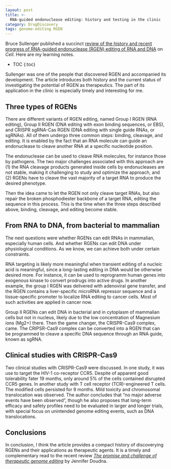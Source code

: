 ```yaml
---
layout: post
title: >-
  RNA-guided endonuclease editing: history and testing in the clinic
category: DrugDiscovery
tags: genome-editing RGEN
---
```


Bruce Sullenger published a succinct [review of the history and recent progress
of RNA-guided endonuclease (RGEN) editing of RNA and
DNA](https://www.cell.com/cell/abstract/S0092-8674(20)30556-0) on *Cell*. Here
are my learning notes.

* TOC
{:toc}

Sullenger was one of the people that discovered RGEN and accompanied its
development. The article introduces both history and the current status of
investigating the potential of RGEN as therapeutics. The part of its application
in the clinic is especially timely and interesting for me.

## Three types of RGENs

There are different variants of RGEN editing, named Group I RGEN (RNA editing),
Group II RGEN (DNA editing with exon binding sequences, or EBS), and CRISPR
sgRNA-Cas RGEN (DNA editing with single guide RNAs, or sgRNAs). All of them
undergo three common steps: binding, cleavage, and editing. It is enabled by the
fact that an RNA molecule can guide an endonuclease to cleave another RNA at a
specific nucleotide position.

The endonuclease can be used to cleave RNA molecules, for instance those by
pathogens. The two major challenges associated with this approach are (1) the
RNA cleavage products generated inside cells by endonucleases are not stable,
making it challenging to study and optimize the approach, and (2) RGENs have to
cleave the vast majority of a target RNA to produce the desired phenotype.

Then the idea came to let the RGEN not only cleave target RNAs, but also repair
the broken phosphodiester backbone of a target RNA, editing the sequence in this
process. This is the time when the three steps described above, binding,
cleavage, and editing become stable.

## From RNA to DNA, from bacterial to mammalian

The next questions were whether RGENs can edit RNAs in mammalian, especially
human cells. And whether RGENs can edit DNA under physiological conditions. As
we know, we can achieve both under certain constraints.

RNA targeting is likely more meaningful when transient editing of a nucleic acid
is meaningful, since a long-lasting editing in DNA would be otherwise desired
more. For instance, it can be used to reprogramm human genes into exogenous
kinase to convert prodrugs into active drugs. In another example, the group I
RGEN was delivered with adenoviral gene transfer, and the RGEN contains a
liver-specific microRNA repressor sequence and a tissue-specific promoter to
localize RNA editing to cancer cells. Most of such activities are applied in
cancer now.

Group II RGENs can edit DNA in bacterial and in cytoplasm of mammalian cells but
not in nucleus, likely due to the low concentration of Magnesium ions (Mg2+)
there. Then the game changer, the CRISPR-Cas9 complex, came. The CRIPSR-Cas9
complex can be converted into a RGEN that can be programmed to cleave a specific
DNA sequence through an RNA guide, known as sgRNA.

## Clinical studies with CRISPR-Cas9

Two clinical studies with CRISPR-Cas9 were discussed. In one study, it was use
to target the HIV-1 co-receptor CCR5. Despite of apparent good tolerability
fater 19 months, only around 5% of the cells contained disrupted CCR5 genes. In
another study with T cell receptor (TCR)-engineered T cells. The modified cells
persisted for 9 months. Mild toxicity and chromosomal translocation was
observed. The author concludes that &ldquo;no major adverse events have been
observed&rdquo;, though he also proposes that long-term efficacy and safety
profiles need to be evaluated in larger and longer trials, with special focus on
unintended genome editing events, such as DNA translocations.

## Conclusions

In conclusion, I think the article provides a compact history of discoverying
RGENs and their applications as therapeutic agents. It is a timely and
complementary read to the recent review [*The promise and challenge of
therapeutic genome editing*](https://www.nature.com/articles/s41586-020-1978-5)
by Jennifer Doudna.

